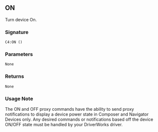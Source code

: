 ## ON

Turn device On.


###  Signature

`C4:ON ()`


### Parameters

`None`


### Returns

`None
`
### Usage Note

The ON and OFF proxy commands have the ability to send proxy notifications to display a device power state in Composer and Navigator Devices only. Any desired commands or notifications based off the device ON/OFF state must be handled by your DriverWorks driver.